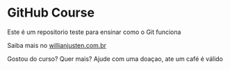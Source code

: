 # GitHub Course

Este é um repositorio teste para ensinar como o Git funciona

Saiba mais no [willianjusten.com.br](http://willianjusten.com.br)

Gostou do curso? Quer mais? Ajude com uma doaçao, ate um café é válido
